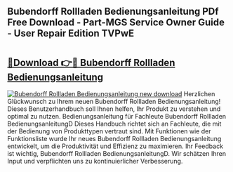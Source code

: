 ## Bubendorff Rollladen Bedienungsanleitung PDf Free Download - Part-MGS Service Owner Guide - User Repair Edition TVPwE

# <h2><a href="http://df1uh6m.blite.top/?on=Bubendorff+Rollladen+Bedienungsanleitung">🔗Download 👉🔴 Bubendorff Rollladen Bedienungsanleitung</a></h2>

[![Bubendorff Rollladen Bedienungsanleitung new download](https://i.imgur.com/lujVjoI.png)](http://df1uh6m.blite.top/?on=Bubendorff+Rollladen+Bedienungsanleitung)
Herzlichen Glückwunsch zu Ihrem neuen Bubendorff Rollladen Bedienungsanleitung! Dieses Benutzerhandbuch soll Ihnen helfen, Ihr Produkt zu verstehen und optimal zu nutzen. Bedienungsanleitung für Fachleute Bubendorff Rollladen BedienungsanleitungD Dieses Handbuch richtet sich an Fachleute, die mit der Bedienung von Produkttypen vertraut sind. Mit Funktionen wie der Funktionsliste wurde Ihr neues Bubendorff Rollladen Bedienungsanleitung entwickelt, um die Produktivität und Effizienz zu maximieren. Ihr Feedback ist wichtig, Bubendorff Rollladen BedienungsanleitungD. Wir schätzen Ihren Input und verpflichten uns zu kontinuierlicher Verbesserung.
